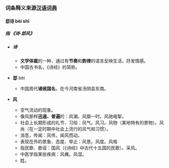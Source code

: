 ### 词条释义来源[汉语词典](http://cd.hwxnet.com/view/lkmkijgfpmbpecaa.html)

#### 邶诗      bèi  shī

##### 指 《诗·邶风》

- ##### 诗

  - **文学体裁**的一种，通过有**节奏**和**韵律**的语言反映生活，抒发情感。
  - 中国古书名，《诗经》的简称。

- **邶**        bèi 

  -  中国周代**诸侯国名**，在今河南省汤阴县东南。

- **风**

  -  空气流动的现象。
  - 像风那样**迅速、普遍**的：风潮。风靡一时。风驰电掣。
  - 社会上长期形成的礼节、习俗：风气。风习。风物（某地特有的景物）。风尚（在一定时期中社会上流行的风气和习惯）。
  - 消息，传闻：风传。闻风而动。
  - 表现在外的景象、态度、举止：风景。风度。风格
  - 指民歌、歌谣：国风（《诗经》中古代十五国的民歌）。采风。
  - 中医学指某些疾病：风瘫。风湿。
  - 姓。



